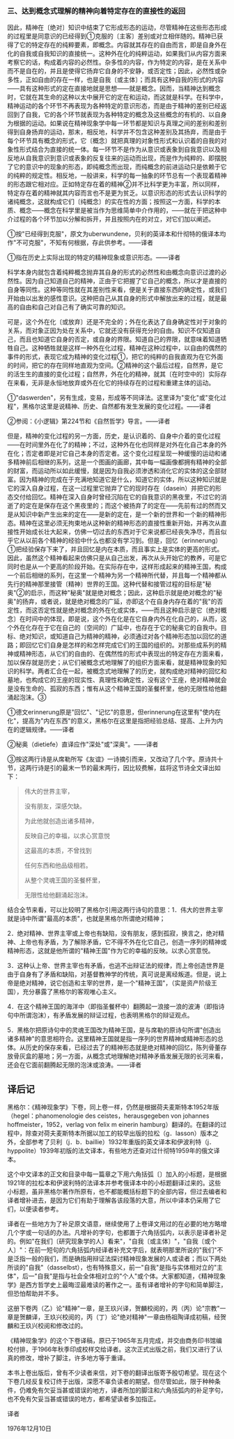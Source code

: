### 三、达到概念式理解的精神向着特定存在的直接性的返回

因此，精神在〔绝对〕知识中结束了它形成形态的运动，尽管精神在这些形态形成的过程里是同意识的已经得到①克服的〔主客〕差别或对立相伴随的。精神已获得了它的特定存在的纯粹要素，即概念。内容就其存在的自由而言，即是自身外在化的自我或自我知识的直接统一。这种外在化的纯粹运动，如果我们从内容方面来考察它的话，构成着内容的必然性。杂多性的内容，作为特定的内容，是在关系中而不是自在的，并且是使得它扬弃它自身的不安静，或否定性；因此，必然性或杂多性，正如自由的存在一样，也是自我〔或主体〕；而具有这种自我的形式的内容——具有这种形式的定在直接地就是思想——就是概念。因而，当精神达到概念时，它就在其生命的这种以太中展开它的定在和运动，而这就是科学。在科学中，精神运动的各个环节不再表现为各种特定的意识形态，而是由于精神的差别已经返回到了自我，它的各个环节就表现为各种特定的概念及这些概念的有机的、以自身为根据的运动。如果说在精神现象学中每一环节都是知识与真理之间的差别和差别得到自身扬弃的运动，那末，相反地，科学并不包含这种差别及其扬弃，而是由于每个环节具有概念的形式，它〔概念〕就把真理的对象性形式和认识着的自我的对象性形式结合为直接的统一体。每一环节不是作为从意识或表象到自我意识以及相反地从自我意识到意识或表象的反复往来的运动而出现，而是作为纯粹的、即摆脱了它的意识中的现象的形态，即纯概念而出现，而纯概念的前进运动只是依赖于它的纯粹的规定性。相反地，一般讲来，科学的每一抽象的环节总有一个表现着精神的形态跟它相对应。正如特定存在着的精神②并不比科学更为丰富，所以同样，特定存在着的精神就其内容而言也不是更为贫乏。以意识形态的形式去认识科学的诸纯概念，这就构成它们〔纯概念〕的实在性的方面；按照这一方面，科学的本质、概念——概念在科学里是被当作为思维简单中介作用的，——就在于把这种中介过程的各个环节加以分解和拆开，并且按照内在的对立，对它们加以阐述。

①按"已经得到克服"，原文为uberwundene，贝利的英译本和什彻特的俄译本均作"不可克服"，不知有何根据，存此供参考。——译者

①指在历史上实际出现的特定的精神现象或意识形态。——译者

科学本身内就包含着纯粹概念抛弃其自身的形式的必然性和由概念向意识过渡的必然性。因为自己知道自己的精神，正由于它把握了它自己的概念，所以才是直接的自身等同性。这种等同性就在其差别性来看，便是关于直接东西的确定性，或我们开始由以出发的感性意识。这种把自己从其自身的形式中解放出来的过程，就是最高的自由和自己对自己有了确实可靠的知识。

可是，这个外在化〔或放弃〕还是不完全的；外在化表达了自身确定性对于对象的关系，而对象正因为处在关系中，它就还没有获得充分的自由。知识不仅知道自己，而且也知道它自身的否定，或自身的界限。知道自己的界限，就意味着知道牺牲自己。这种牺牲就是这样一种外在化过程，精神在这种过程中，以自由的偶然的事件的形式，表现它成为精神的变化过程①，把它的纯粹的自我直观为在它外面的时间，把它的存在同样地直观为空间。②精神的这个最后过程，自然界，是它的活生生的直接的变化过程；自然界，外在化的精神，就其〔在时空中的〕实际存在来看，无非是永恒地放弃或外在化它的持续存在的过程和重建主体的运动。

①"daswerden"，另有生成，变易，形成等不同译法。这里译为"变化"或"变化过程"，黑格尔这里是说精神、历史、自然都有发生发展的变化过程。——译者

②参阅：《小逻辑》第224节和《自然哲学》导言。——译者

但是，精神的变化过程的另一方面，历史，是认识着的、自身中介着的变化过程——在时间里外在化了的精神；不过，这种外在化也同样是对外在化自己本身的外在化；否定者即是对它自己本身的否定者。这个变化过程呈现一种缓慢的运动和诸多精神前后相继的系列，这是一个图画的画廊，其中每一幅画像都拥有精神的全部的财富，而运动所以如此缓慢，就是因为自我必须渗透和消化它的实体的这全部财富。因为精神的完成在于充满地知道它是什么，知道它的实体，所以这种知识就是它的深入自身过程，在这一过程里它抛弃了它的现时存在（dasein）并把它的形态交付给回忆。精神在深入自身时曾经沉陷在它的自我意识的黑夜里，不过它的消逝了的定在是保存在这个黑夜里的；而这个被扬弃了的定在——先前有过的然而又是从知识中新产生出来的定在——是新的定在，是一个新的世界和一个新的精神形态。精神在这里必须无拘束地从这种新的精神形态的直接性重新开始，并再次从直接性开始成长壮大起来，仿佛一切过去的东西对于它来说都已经丧失净尽，而且似乎它从以前各个精神的经验中什么也都没有学习到。但是，回忆（erinnerung）①把经验保存下来了，并且回忆是内在本质，而且事实上是实体的更高的形式。因此，虽然这个精神看起来仿佛只是从自己出发，再次从头开始它的教养，可是它同时也是从一个更高的阶段开始。在实际存在中，这样形成起来的精神王国，构成一个前后相继的系列，在这里一个精神为另一个精神所代替，并且每一个精神都从先行的精神那里接管〔精神〕世界的王国。这种代替和接管过程的目标是"秘奥"②的启示，而这种"秘奥"就是绝对概念；因此，这种启示就是绝对概念的"秘奥"的扬弃，或者说，就是绝对概念的广延，亦即这个在自身内存在着的"我"的否定性，而这否定性就是绝对概念的外在化或实体，——而且这种启示是它〔绝对概念〕在时间中的体现，即是说，这个外在化是在它自身内外在化自己的，从而，这个外在化存在于它在自己的〔空间的〕广延中，也存在于它的秘奥它的自我中。目标、绝对知识，或知道自己为精神的精神，必须通过对各个精神形态加以回忆的道路；即回忆它们自身是怎样的和怎样完成它们的王国的组织的。对那些成系列的精神或精神形态，从它们的自由的、在偶然性的形式中表现出的特定存在方面来看，加以保存就是历史；从它们被概念式地理解了的组织方面来看，就是精神现象的知识的科学。两者汇合在一起，被概念式地理解了的历史，就构成绝对精神的回忆和墓地，也构成它的王座的现实性、真理性和确定性，没有这个王座，绝对精神就会是没有生命的、孤寂的东西；惟有从这个精神王国的圣餐杯里，他的无限性给他翻涌起泡沫。③

①德文erinnerung原是"回忆"、"记忆"的意思，但erinnerung在这里有"使内在化"，提高为"内在东西"的意义，黑格尔在这里是指把经验总结、提高、上升为内在的逻辑规律。——译者

②秘奥（dietiefe）直译应作"深处"或"深奥"。——译者

③按这两行诗是从席勒所写《友谊》一诗摘引而来，又改动了几个字。原诗共十节，这两行诗是引的最末一节的最末两行，因比较费解，兹将这节诗全文译出如下：

> 伟大的世界主宰，
>
> 没有朋友，深感欠缺。
>
> 为此他就创造出诸多精神，
>
> 反映自己的幸福，以求心赏意悦
>
> 这最高的本质，不曾找到
>
> 任何东西和他品级相若。
>
> 从整个灵魂王国的圣餐杯里，
>
> 无限性给他翻涌起泡沫。

结合全节来看，可以比较明了黑格尔引用这两行诗句的意思：1．伟大的世界主宰就是诗中所谓"最高的本质"，也就是黑格尔所谓绝对精神；

2．绝对精神、世界主宰或上帝也有缺陷，没有朋友，感到孤寂，换言之，绝对精神、上帝也有矛盾，为了解除矛盾，它不得不外在化它自己，创造一序列的精神或精神形态，这就是他所谓的"精神王国"作为它的幸福的反映。以求心赏意悦。

3．这种认上帝、世界主宰也有矛盾，也逃不出辩证法的规律，而上帝创造世界是由于自身有了矛盾和缺陷，对基督教神学的传统，真可说是离经叛道。但是，说上帝是绝对精神，说它创造和主宰的世界，是一个"精神王国"，（实是资产阶级王国），充分暴露了黑格尔的客观唯心主义。

4．在这个精神王国的海洋中（即指圣餐杯中）翻腾起一浪接一浪的波涛（即指诗句中所谓泡沫），有矛盾发展的辩证过程，也表明黑格尔的辩证观点。

5．黑格尔把原诗句中的灵魂王国改为精神王国，是与席勒的原诗句所谓"创造出诸多精神"的意思相符合。这里精神王国就是指一序列的世界精神或精神形态的总体。从历史的保存来看，已经过去了的精神形态就是绝对精神的回忆，陈列骨董存放骨灰盒的墓地；另一方面，从概念式地理解绝对精神矛盾发展无限的长河来看，还会在它面前翻腾起无限的泡沫或浪涛。——译者

## 译后记

黑格尔：《精神现象学》下卷，同上卷一样，仍然是根据荷夫麦斯特本1952年版（hegel：phanomenologie des ceistes，herausgegeben von johannes hoffmeister，1952，verlag von felix m einerin hamburg）翻译的。在翻译的过程中，除查对荷夫麦斯特本所据以加工的较早出版的拉松（g．lasson）版本之外，全部参考了贝利（j．b．baillie）1932年重版的英文译本和伊波利特（j．hyppolite）1939年初版的法文译本，有些地方还查对过什彻特1959年的俄文译本。 

这个中文译本的正文和目录中每一篇章之下用六角括弧〔〕加入的小标题，是根据1921年的拉松本和伊波利特的法译本并参考俄译本中的小标题翻译过来的。这些小标题，虽非黑格尔著作所原有，也不都能概括标题下的全部内容，但过去编者和译者增补进去，是因为它们有助于理解各该段落的大意，所以中译本仍采用了它们，以便读者参考。

译者在一些地方为了补足原文语意，继续使用了上卷译文用过的在必要的地方略增几个字或一句话的办法。凡增补的字句，也都置于六角括弧内，以表示是译者补足的。例如"在我们〔研究现象学的人〕看来"，"自我〔或主体〕"，"自我〔或个人〕"：在前一短句的六角括弧内经译者补充文字后，就表明那里所说的"我们"不是泛指一般的我们，而是确指用辩证法探讨精神现象发展的人或读者；而以下两处所谈的"自我"（dasselbst），也有特殊意义，前一"自我"是指与实体相对立的"主体"，后一"自我"是指与社会全体相对立的"个人"或个体。大家都知道，《精神现象学》是西方哲学史上最晦涩最难读的著作之一。虽有译者增补的字句和简单脚注，但恐怕帮助并不多。

这册下卷丙（乙）论"精神"一章，是王玖兴译，贺麟校阅的，丙（丙）论"宗教"一章是贺麟译，王玖兴校阅的，丙（丁）论"绝对精神"一章由杨祖陶译成初稿，经贺麟和王玖兴校阅和修改过的。

《精神现象学》的这个下卷译稿，原已于1965年五月完成，并交由商务印书馆编校付排，于1966年秋季印成校样交给译者。这次正式出版之前，我们又进行了认真的修改，增补了脚注，许多地方等于重译。

本书上卷出版后，曾有不少读者来信，对下卷的翻译出版寄予殷切希望。现在这个下卷几经反复校订终于出版，深愿不辜负读者的期望。但尽管如此，限于种种条件，仍难免有欠妥当甚或错误的地方，译者所加的脚注和六角括弧内的补足字句，也不免有欠妥当甚或错误的地方，都希望读者多加指正。

译者

1976年12月10日